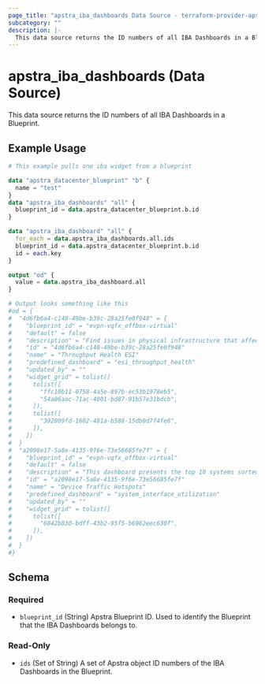 ```yaml
---
page_title: "apstra_iba_dashboards Data Source - terraform-provider-apstra"
subcategory: ""
description: |-
  This data source returns the ID numbers of all IBA Dashboards in a Blueprint.
---
```


# apstra_iba_dashboards (Data Source)

This data source returns the ID numbers of all IBA Dashboards in a Blueprint.

## Example Usage

```terraform
# This example pulls one iba widget from a blueprint

data "apstra_datacenter_blueprint" "b" {
  name = "test"
}
data "apstra_iba_dashboards" "all" {
  blueprint_id = data.apstra_datacenter_blueprint.b.id
}

data "apstra_iba_dashboard" "all" {
  for_each = data.apstra_iba_dashboards.all.ids
  blueprint_id = data.apstra_datacenter_blueprint.b.id
  id = each.key
}

output "od" {
  value = data.apstra_iba_dashboard.all
}

# Output looks something like this
#od = {
#  "4d6fb6a4-c140-49be-b39c-28a25fe0f948" = {
#    "blueprint_id" = "evpn-vqfx_offbox-virtual"
#    "default" = false
#    "description" = "Find issues in physical infrastructure that affect the available throughput caused by issues such as imbalanced traffic over a group of L3 (ECMP) or L2 (LAG) links."
#    "id" = "4d6fb6a4-c140-49be-b39c-28a25fe0f948"
#    "name" = "Throughput Health ESI"
#    "predefined_dashboard" = "esi_throughput_health"
#    "updated_by" = ""
#    "widget_grid" = tolist([
#      tolist([
#        "ffc10b11-0758-4a5e-897b-ec53b1978eb5",
#        "54a06aac-71ac-4001-bd87-91b57e31bdcb",
#      ]),
#      tolist([
#        "392009fd-1602-481a-b588-15db0d7f4fe6",
#      ]),
#    ])
#  }
#  "a2098e17-5a8e-4135-9f6e-73e56685fe7f" = {
#    "blueprint_id" = "evpn-vqfx_offbox-virtual"
#    "default" = false
#    "description" = "This dashboard presents the top 10 systems sorted by their aggregate interface utilization."
#    "id" = "a2098e17-5a8e-4135-9f6e-73e56685fe7f"
#    "name" = "Device Traffic Hotspots"
#    "predefined_dashboard" = "system_interface_utilization"
#    "updated_by" = ""
#    "widget_grid" = tolist([
#      tolist([
#        "6042b830-bdff-43b2-95f5-b6962eec630f",
#      ]),
#    ])
#  }
#}
```

<!-- schema generated by tfplugindocs -->
## Schema

### Required

- `blueprint_id` (String) Apstra Blueprint ID. Used to identify the Blueprint that the IBA Dashboards belongs to.

### Read-Only

- `ids` (Set of String) A set of Apstra object ID numbers of the IBA Dashboards in the Blueprint.
